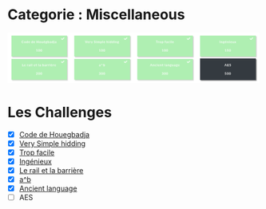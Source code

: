# Categorie : Miscellaneous
![](chalcrypto.png)

# Les Challenges
- [x] [Code de Houegbadja](CodeDeHouegbadja)
- [x] [Very Simple hidding](VerySimpleHidding)
- [x] [Trop facile](TropFacile)
- [x] [Ingénieux ](Ingenieux)
- [x] [Le rail et la barrière](LeRailEtLaBarrière)
- [x] [a^b](a^b)
- [x] [Ancient language](AncientLanguage)
- [ ] AES

